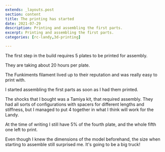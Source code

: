 ```yaml
---
extends: _layouts.post
section: content
title: The printing has started
date: 2021-07-29
description: Printing and assembling the first parts.
excerpt: Printing and assembling the first parts.
categories: [rc-landy,3d-printing]

---
```


The first step in the build requires 5 plates to be printed for assembly.

They are taking about 20 hours per plate.

The Funkiments filament lived up to their reputation and was really easy to print with.

I started assembling the first parts as soon as I had them printed.

<x-image src="/assets/img/printing_has_started.jpg" title="Assembling the first parts" />

<x-image src="/assets/img/servo_in_its_place.jpg" title="Servo mounted snugly in its place" />

The shocks that I bought was a Tamiya kit, that required assembly. They had all sorts of configurations with spacers for different lengths and stiffness, but I managed to put 4 together in what I think will work for the Landy.

<x-image src="/assets/img/tamiya_shocks.jpg" title="Assembling the first parts" />

At the time of writing I still have 5% of the fourth plate, and the whole fifth one left to print.

Even though I knew the dimensions of the model beforehand, the size when starting to assemble still surprised me. It's going to be a big truck!
